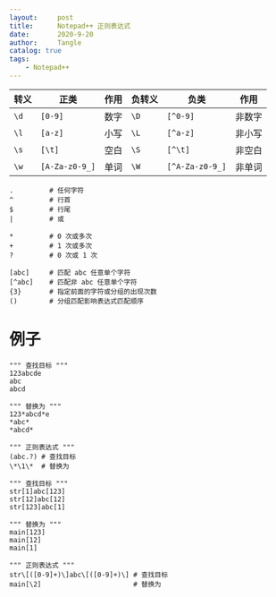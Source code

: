 ```yaml
---
layout:     post
title:      Notepad++ 正则表达式
date:       2020-9-20
author:     Tangle
catalog: true
tags:
    - Notepad++
---
```


| 转义 | 正类           | 作用 | 负转义 | 负类            | 作用   |
| ---- | -------------- | ---- | ------ | --------------- | ------ |
| `\d` | `[0-9]`        | 数字 | `\D`   | `[^0-9]`        | 非数字 |
| `\l` | `[a-z]`        | 小写 | `\L`   | `[^a-z]`        | 非小写 |
| `\s` | `[\t]`         | 空白 | `\S`   | `[^\t]`         | 非空白 |
| `\w` | `[A-Za-z0-9_]` | 单词 | `\W`   | `[^A-Za-z0-9_]` | 非单词 |

```
.         # 任何字符
^         # 行首
$         # 行尾
|         # 或

*         # 0 次或多次
+         # 1 次或多次
?         # 0 次或 1 次

[abc]     # 匹配 abc 任意单个字符
[^abc]    # 匹配非 abc 任意单个字符
{3}       # 指定前面的字符或分组的出现次数
()        # 分组匹配影响表达式匹配顺序
```

# 例子

```
""" 查找目标 """
123abcde
abc
abcd

""" 替换为 """
123*abcd*e
*abc*
*abcd*

""" 正则表达式 """
(abc.?) # 查找目标
\*\1\*  # 替换为
```

```
""" 查找目标 """
str[1]abc[123]
str[12]abc[12]
str[123]abc[1]

""" 替换为 """
main[123]
main[12]
main[1]

""" 正则表达式 """
str\[([0-9]+)\]abc\[([0-9]+)\] # 查找目标
main[\2]                       # 替换为
```
